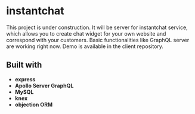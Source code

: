 # instantchat

This project is under construction. It will be server for instantchat service, which allows you to create chat widget for your own website and correspond with your customers. Basic functionalities like GraphQL server are working right now. Demo is available in the client repository.

## Built with

-   **express**
-   **Apollo Server GraphQL**
-   **MySQL**
-   **knex**
-   **objection ORM**
